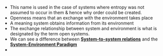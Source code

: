 - This name is used in the case of systems where entropy was not assumed to occur in them & hence why order could be created.
- Openness means that an exchange with the environment takes place 
- A meaning system obtains information from its environment 
- The exchange relationship between system and environment is what is designated by the term open systems. 
- We can see a difference between **[System-to-system relations](../notes/System-to-system_relations)** and the **[System-Environment Paradigm](../notes/System-Environment_Paradigm)**
- 